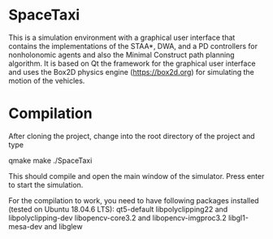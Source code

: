 # SpaceTaxi
This is a simulation environment with a graphical user interface that contains the implementations of the STAA*, DWA, and a PD controllers for nonholonomic agents and also the Minimal Construct path planning algorithm. It is based on Qt the framework for the graphical user interface and uses the Box2D physics engine (https://box2d.org) for simulating the motion of the vehicles.

# Compilation

After cloning the project, change into the root directory of the project and type

qmake
make
./SpaceTaxi

This should compile and open the main window of the simulator.
Press enter to start the simulation.

For the compilation to work, you need to have following packages installed (tested on Ubuntu 18.04.6 LTS):
qt5-default
libpolyclipping22 and libpolyclipping-dev
libopencv-core3.2 and libopencv-imgproc3.2
libgl1-mesa-dev and libglew


